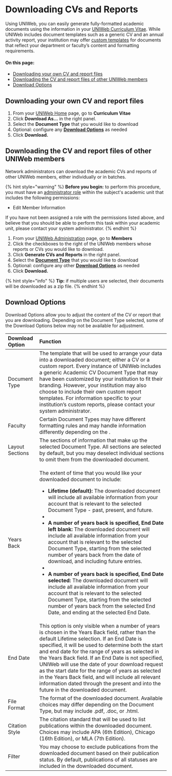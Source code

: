# Downloading CVs and Reports

Using UNIWeb, you can easily generate fully-formatted academic documents using the information in your [UNIWeb Curriculum Vitae](../your-uniweb-curriculum-vitae-cv.md). While UNIWeb includes document templates such as a generic CV and an annual activity report, your institution may offer [custom templates](../../customizing-data-entry-and-reports-in-uniweb.md) for documents that reflect your department or faculty’s content and formatting requirements.

#### On this page:

* [Downloading your own CV and report files](downloading-cvs-and-reports.md#downloading-your-cv-and-report-files)
* [Downloading the CV and report files of other UNIWeb members](downloading-cvs-and-reports.md#downloading-cv-and-report-files-for-other-uniweb-members)
* [Download Options](downloading-cvs-and-reports.md#download-options)

## Downloading your own CV and report files

1. From your [UNIWeb Home](../../introduction/navigating-uniweb.md#the-home-page) page, go to **Curriculum Vitae** 
2. Click **Download As...** in the right panel.
3. Select the **Document Type** that you would like to download
4. Optional: configure any [**Download Options**](downloading-cvs-and-reports.md#download-options) as needed
5. Click **Download.**

## Downloading the CV and report files of other UNIWeb members

Network administrators can download the academic CVs and reports of other UNIWeb members, either individually or in batches.

{% hint style="warning" %}
**Before you begin:** to perform this procedure, you must have an [administrator role](../../uniweb-accounts/access-control/managing-administrator-roles-and-permissions.md) within the subject's academic unit that includes the following permissions:

* Edit Member Information

If you have not been assigned a role with the permissions listed above, and believe that you should be able to perform this task within your academic unit, please contact your system administrator.
{% endhint %}

1. From your [UNIWeb Administration](../../introduction/navigating-uniweb.md#the-administration-page) page, go to **Members** 
2. Click the checkboxes to the right of the UNIWeb members whose reports or CVs you would like to download.
3. Click **Generate CVs and Reports** in the right panel.
4. Select the [**Document Type**](downloading-cvs-and-reports.md#download-options) that you would like to download
5. Optional: configure any other [**Download Options**](downloading-cvs-and-reports.md#download-options) as needed
6. Click **Download.**

{% hint style="info" %}
**Tip:** if multiple users are selected, their documents will be downloaded as a zip file.
{% endhint %}

## Download Options

Download Options allow you to adjust the content of the CV or report that you are downloading. Depending on the Document Type selected, some of the Download Options below may not be available for adjustment.

<table>
  <thead>
    <tr>
      <th style="text-align:left">Download Option</th>
      <th style="text-align:left">Function</th>
    </tr>
  </thead>
  <tbody>
    <tr>
      <td style="text-align:left">Document Type</td>
      <td style="text-align:left">The template that will be used to arrange your data into a downloaded
        document; either a CV or a custom report. Every instance of UNIWeb includes
        a generic Academic CV Document Type that may have been customized by your
        institution to fit their branding. However, your institution may also choose
        to include their own custom report templates. For information specific
        to your institution&#x2019;s custom reports, please contact your system
        administrator.</td>
    </tr>
    <tr>
      <td style="text-align:left">Faculty</td>
      <td style="text-align:left">Certain Document Types may have different formatting rules and may handle
        information differently depending on the .</td>
    </tr>
    <tr>
      <td style="text-align:left">Layout Sections</td>
      <td style="text-align:left">The sections of information that make up the selected Document Type. All
        sections are selected by default, but you may deselect individual sections
        to omit them from the downloaded document.</td>
    </tr>
    <tr>
      <td style="text-align:left">Years Back</td>
      <td style="text-align:left">
        <p>The extent of time that you would like your downloaded document to include:</p>
        <p></p>
        <ul>
          <li><b>Lifetime (default):</b> The downloaded document will include all available
            information from your account that is relevant to the selected Document
            Type - past, present, and future.</li>
          <li></li>
          <li><b>A number of years back is specified, End Date left blank: </b>The downloaded
            document will include all available information from your account that
            is relevant to the selected Document Type, starting from the selected number
            of years back from the date of download, and including future entries.</li>
          <li></li>
          <li><b>A number of years back is specified, End Date selected: </b>The downloaded
            document will include all available information from your account that
            is relevant to the selected Document Type, starting from the selected number
            of years back from the selected End Date, and ending at the selected End
            Date.</li>
        </ul>
      </td>
    </tr>
    <tr>
      <td style="text-align:left">End Date</td>
      <td style="text-align:left">This option is only visible when a number of years is chosen in the Years
        Back field, rather than the default Lifetime selection. If an End Date
        is specified, it will be used to determine both the start and end date
        for the range of years as selected in the Years Back field. If an End Date
        is not specified, UNIWeb will use the date of your download request as
        the start date for the range of years as selected in the Years Back field,
        and will include all relevant information dated through the present and
        into the future in the downloaded document.</td>
    </tr>
    <tr>
      <td style="text-align:left">File Format</td>
      <td style="text-align:left">The format of the downloaded document. Available choices may differ depending
        on the Document Type, but may include .pdf, .doc, or .html.</td>
    </tr>
    <tr>
      <td style="text-align:left">Citation Style</td>
      <td style="text-align:left">The citation standard that will be used to list publications within the
        downloaded document. Choices may include APA (6th Edition), Chicago (16th
        Edition), or MLA (7th Edition).</td>
    </tr>
    <tr>
      <td style="text-align:left">Filter</td>
      <td style="text-align:left">You may choose to exclude publications from the downloaded document based
        on their publication status. By default, publications of all statuses are
        included in the downloaded document.</td>
    </tr>
  </tbody>
</table>